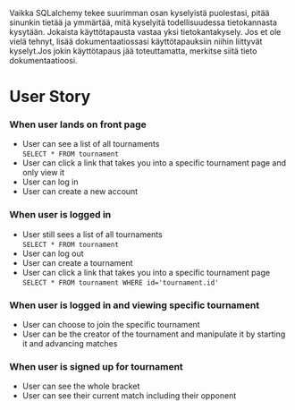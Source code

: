 Vaikka SQLalchemy tekee suurimman osan kyselyistä puolestasi, pitää sinunkin tietää ja ymmärtää, mitä kyselyitä todellisuudessa tietokannasta kysytään. Jokaista käyttötapausta vastaa yksi tietokantakysely. Jos et ole vielä tehnyt, lisää dokumentaatiossasi käyttötapauksiin niihin liittyvät kyselyt.Jos jokin käyttötapaus jää toteuttamatta, merkitse siitä tieto dokumentaatioosi.

# User Story

### When user lands on front page

- User can see a list of all tournaments <br/>
  `SELECT * FROM tournament`
- User can click a link that takes you into a specific tournament page and only view it
- User can log in
- User can create a new account

### When user is logged in

- User still sees a list of all tournaments <br/>
  `SELECT * FROM tournament`
- User can log out
- User can create a tournament
- User can click a link that takes you into a specific tournament page <br/>
  `SELECT * FROM tournament WHERE id='tournament.id'`

### When user is logged in and viewing specific tournament

- User can choose to join the specific tournament
- User can be the creator of the tournament and manipulate it by starting it and advancing matches

### When user is signed up for tournament

- User can see the whole bracket
- User can see their current match including their opponent
